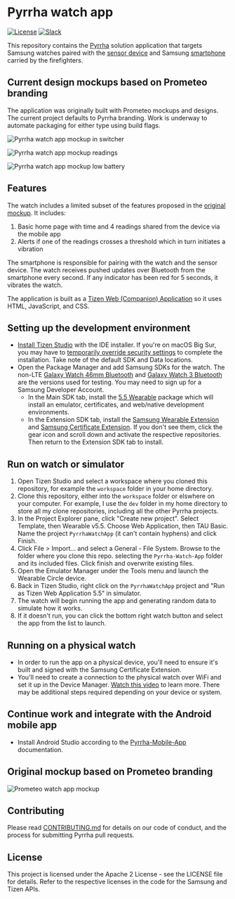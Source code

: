 # Pyrrha watch app

[![License](https://img.shields.io/badge/License-Apache2-blue.svg)](https://www.apache.org/licenses/LICENSE-2.0) [![Slack](https://img.shields.io/static/v1?label=Slack&message=%23prometeo-pyrrha&color=blue)](https://callforcode.org/slack)

This repository contains the [Pyrrha](https://github.com/Pyrrha-Platform/Pyrrha) solution application that targets Samsung watches paired with the [sensor device](https://github.com/Pyrrha-Platform/Pyrrha-Firmware) and Samsung [smartphone](https://github.com/Pyrrha-Platform/Pyrrha-Watch-App) carried by the firefighters.

## Current design mockups based on Prometeo branding

The application was originally built with Prometeo mockups and designs. The current project defaults to Pyrrha branding. Work is underway to automate packaging for either type using build flags.

![Pyrrha watch app mockup in switcher](img/Watch-001.png)

![Pyrrha watch app mockup readings](img/Watch-002.png)

![Pyrrha watch app mockup low battery](img/Watch-003.png)

## Features

The watch includes a limited subset of the features proposed in the [original mockup](#original-mockup). It includes:

1. Basic home page with time and 4 readings shared from the device via the mobile app
1. Alerts if one of the readings crosses a threshold which in turn initiates a vibration

The smartphone is responsible for pairing with the watch and the sensor device. The watch receives pushed updates over Bluetooth from the smartphone every second. If any indicator has been red for 5 seconds, it vibrates the watch.

The application is built as a [Tizen Web (Companion) Application](https://developer.samsung.com/galaxy-watch-develop/creating-your-first-app/web-companion/setup-sdk.html) so it uses HTML, JavaScript, and CSS.

## Setting up the development environment

- [Install Tizen Studio](https://developer.tizen.org/development/tizen-studio/download) with the IDE installer. If you're on macOS Big Sur, you may have to [temporarily override security settings](https://support.apple.com/en-us/HT202491) to complete the installation. Take note of the default SDK and Data locations.
- Open the Package Manager and add Samsung SDKs for the watch. The non-LTE [Galaxy Watch 46mm Bluetooth](https://www.samsung.com/es/wearables/galaxy-watch-r800/) and [Galaxy Watch 3 Bluetooth](https://www.samsung.com/us/watches/galaxy-watch3/) are the versions used for testing. You may need to sign up for a Samsung Developer Account.
  - In the Main SDK tab, install the [5.5 Wearable](https://developer.samsung.com/galaxy-watch-develop/creating-your-first-app/web-companion/setup-sdk.html) package which will install an emulator, certificates, and web/native development environments.
  - In the Extension SDK tab, install the [Samsung Wearable Extension](https://developer.samsung.com/galaxy-watch-develop/extension-api-reference.html) and [Samsung Certificate Extension](https://developer.samsung.com/galaxy-watch-develop/getting-certificates/install.html). If you don't see them, click the gear icon and scroll down and activate the respective repositories. Then return to the Extension SDK tab to install.

## Run on watch or simulator

1. Open Tizen Studio and select a workspace where you cloned this repository, for example the `workspace` folder in your home directory.
1. Clone this repository, either into the `workspace` folder or elswhere on your computer. For example, I use the `dev` folder in my home directory to store all my clone repositories, including all the other Pyrrha projects.
1. In the Project Explorer pane, click "Create new project". Select Template, then Wearable v5.5. Choose Web Application, then TAU Basic. Name the project `PyrrhaWatchApp` (it can't contain hyphens) and click Finish.
1. Click File > Import... and select a General - File System. Browse to the folder where you clone this repo. selecting the `Pyrrha-Watch-App` folder and its included files. Click finish and overwrite existing files.
1. Open the Emulator Manager under the Tools menu and launch the Wearable Circle device. 
1. Back in Tizen Studio, right click on the `PyrrhaWatchApp` project and "Run as Tizen Web Application 5.5" in simulator.
1. The watch will begin running the app and generating random data to simulate how it works.
1. If it doesn't run, you can click the bottom right watch button and select the app from the list to launch.

## Running on a physical watch

- In order to run the app on a physical device, you'll need to ensure it's built and signed with the Samsung Certificate Extension. 
- You'll need to create a connection to the physical watch over WiFi and set it up in the Device Manager. [Watch this video](https://www.youtube.com/watch?v=BqWjvi9rQuY) to learn more. There may be additional steps required depending on your device or system.

## Continue work and integrate with the Android mobile app

- Install Android Studio according to the [Pyrrha-Mobile-App](https://github.com/Pyrrha-Platform/Pyrrha-Mobile-App) documentation.

## Original mockup based on Prometeo branding

![Prometeo watch app mockup](img/prometeo-watch-mockups.jpg)

## Contributing

Please read [CONTRIBUTING.md](CONTRIBUTING.md) for details on our code of conduct, and the process for submitting Pyrrha pull requests.

## License

This project is licensed under the Apache 2 License - see the LICENSE file for details. Refer to the respective licenses in the code for the Samsung and Tizen APIs.

